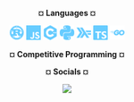 <p align="center"> <b>¤ Languages ¤</b> </p>
<p align="center">
  <img height="26px" src="lang/lang-rust.svg">
  <img height="26px" src="lang/lang-javascript.svg">
  <img height="26px" src="lang/lang-cpp.svg">
  <img height="26px" src="lang/lang-python.svg">
  <img height="26px" src="lang/lang-haskell.svg">
  <img height="26px" src="lang/lang-typescript.svg">
  <img height="26px" src="lang/lang-golang.svg">
</p>
<!--
<p align="center"> <b>¤ Learning ¤</b> </p>
<p align="center">
  <img height="26px" src="lang/lang-csharp.svg">
</p>
  <img height="26px" src="lang/lang-erlang.svg">
  <img height="26px" src="lang/lang-perl.svg">
  <img height="26px" src="lang/lang-matlab.svg">
  <img height="26px" src="lang/lang-scala.svg">
  <img height="26px" src="lang/lang-r.svg">
  <img height="26px" src="lang/lang-swift.svg">
  <img height="26px" src="lang/lang-dart.svg">
  <img height="26px" src="lang/lang-kotlin.svg">
  <img height="26px" src="lang/lang-julia.svg">
  <img height="26px" src="lang/lang-java.svg">
  <img height="26px" src="lang/lang-elm.svg">
  <img height="26px" src="lang/lang-clojure.svg">
  <img height="26px" src="lang/lang-elixir.svg">
  <img height="26px" src="lang/lang-fsharp.svg">
-->
<p align="center"> <b>¤ Competitive Programming ¤</b> </p>
<!--
  <img height="26px" src="cp/cp-leetcode.svg">
  <img height="26px" src="cp/cp-codeforces.svg">
  <img height="26px" src="cp/cp-atcoder.svg">
  <img height="26px" src="cp/cp-projecteuler.svg">
  <img height="26px" src="cp/cp-kattisOJ.svg">
  <img height="26px" src="cp/cp-sphereOJ.svg">
  <img height="26px" src="cp/cp-geeksforgeeks.svg">
  <img height="26px" src="cp/cp-topcoder.svg">
  <img height="26px" src="cp/cp-codechef.svg">
  <img height="26px" src="cp/cp-binarysearch.svg">
-->

<p align="center"> <b>¤ Socials ¤</b> </p>
<!--
  <img height="26px" src="soc/soc-youtube.svg">
  <img height="26px" src="soc/soc-kaggle.svg">
  <img height="26px" src="soc/soc-xbox.svg">
  <img height="26px" src="cp/cp-projecteuler.svg">
  <img height="26px" src="cp/cp-kattisOJ.svg">
  <img height="26px" src="cp/cp-sphereOJ.svg">
  <img height="26px" src="cp/cp-geeksforgeeks.svg">
  <img height="26px" src="cp/cp-topcoder.svg">
  <img height="26px" src="cp/cp-medium.svg">
  <img height="26px" src="soc/soc-twitch.svg">
-->


<p align="center">
  <img height="52px" src="https://img.pokemondb.net/sprites/heartgold-soulsilver/shiny/snorlax.png">
</p>

<!--
### Hi there 👋

**spookymath/spookymath** is a ✨ _special_ ✨ repository because its `README.md` (this file) appears on your GitHub profile.

Here are some ideas to get you started:

- 🔭 I’m currently working on ...
- 🌱 I’m currently learning ...
- 👯 I’m looking to collaborate on ...
- 🤔 I’m looking for help with ...
- 💬 Ask me about ...
- 📫 How to reach me: ...
- 😄 Pronouns: ...
- ⚡ Fun fact: ...
-->
